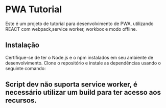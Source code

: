 # PWA Tutorial

Este é um projeto de tutorial para desenvolvimento de PWA, utilizando REACT com webpack,service worker, workbox e modo offline.

## Instalação

Certifique-se de ter o Node.js e o npm instalados em seu ambiente de desenvolvimento. Clone o repositório e instale as dependências usando o seguinte comando:

## Script dev não suporta service worker, é necessário utilizar um build para ter acesso aos recursos.

